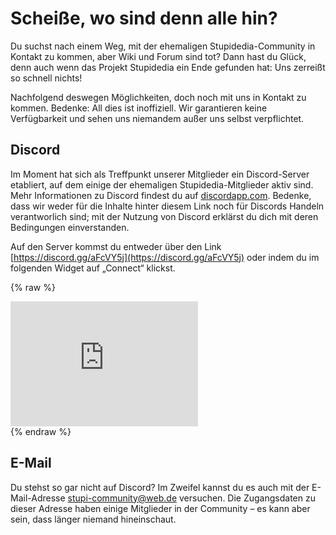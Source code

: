 # Scheiße, wo sind denn alle hin?
Du suchst nach einem Weg, mit der ehemaligen Stupidedia-Community in Kontakt zu kommen, aber Wiki und Forum sind tot? Dann hast du Glück, denn auch wenn das Projekt Stupidedia ein Ende gefunden hat: Uns zerreißt so schnell nichts!

Nachfolgend deswegen Möglichkeiten, doch noch mit uns in Kontakt zu kommen. Bedenke: All dies ist inoffiziell. Wir garantieren keine Verfügbarkeit und sehen uns niemandem außer uns selbst verpflichtet.

## Discord
Im Moment hat sich als Treffpunkt unserer Mitglieder ein Discord-Server etabliert, auf dem einige der ehemaligen Stupidedia-Mitglieder aktiv sind. Mehr Informationen zu Discord findest du auf [discordapp.com](https://discordapp.com). Bedenke, dass wir weder für die Inhalte hinter diesem Link noch für Discords Handeln verantworlich sind; mit der Nutzung von Discord erklärst du dich mit deren Bedingungen einverstanden.

Auf den Server kommst du entweder über den Link [https://discord.gg/aFcVY5j](https://discord.gg/aFcVY5j) oder indem du im folgenden Widget auf „Connect“ klickst.

{% raw %}
<iframe src="https://discordapp.com/widget?id=304644678509395968&theme=dark" height="200" allowtransparency="true" frameborder="0"></iframe><br>
{% endraw %}

## E-Mail
Du stehst so gar nicht auf Discord? Im Zweifel kannst du es auch mit der E-Mail-Adresse [stupi-community@web.de](mailto:stupi-community@web.de) versuchen. Die Zugangsdaten zu dieser Adresse haben einige Mitglieder in der Community – es kann aber sein, dass länger niemand hineinschaut.
